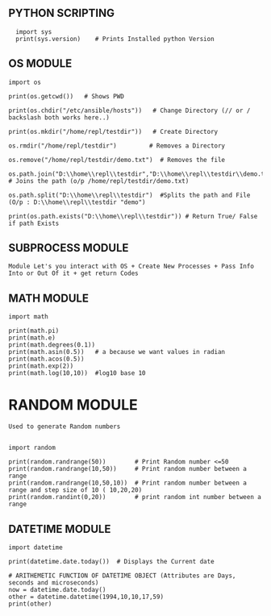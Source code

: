## PYTHON SCRIPTING
      
      import sys
      print(sys.version)    # Prints Installed python Version
      
## OS MODULE
    
    import os

    print(os.getcwd())   # Shows PWD

    print(os.chdir("/etc/ansible/hosts"))   # Change Directory (// or / backslash both works here..)

    print(os.mkdir("/home/repl/testdir"))   # Create Directory

    os.rmdir("/home/repl/testdir")         # Removes a Directory

    os.remove("/home/repl/testdir/demo.txt")  # Removes the file

    os.path.join("D:\\home\\repl\\testdir","D:\\home\\repl\\testdir\\demo.txt")  # Joins the path (o/p /home/repl/testdir/demo.txt)
    
    os.path.split("D:\\home\\repl\\testdir")  #Splits the path and File (O/p : D:\\home\\repl\\testdir "demo")

    print(os.path.exists("D:\\home\\repl\\testdir")) # Return True/ False if path Exists
    
    
## SUBPROCESS MODULE

    Module Let's you interact with OS + Create New Processes + Pass Info Into or Out Of it + get return Codes


## MATH MODULE
   
    import math

    print(math.pi)
    print(math.e)
    print(math.degrees(0.1))
    print(math.asin(0.5))   # a because we want values in radian
    print(math.acos(0.5))
    print(math.exp(2))
    print(math.log(10,10))  #log10 base 10
    
    
# RANDOM MODULE

    Used to generate Random numbers 
    
    
    import random

    print(random.randrange(50))        # Print Random number <=50
    print(random.randrange(10,50))     # Print random number between a range
    print(random.randrange(10,50,10))  # Print random number between a range and step size of 10 ( 10,20,20)
    print(random.randint(0,20))        # print random int number between a range 


## DATETIME MODULE

    import datetime

    print(datetime.date.today())  # Displays the Current date

    # ARITHEMETIC FUNCTION OF DATETIME OBJECT (Attributes are Days, seconds and microseconds)
    now = datetime.date.today()
    other = datetime.datetime(1994,10,10,17,59)
    print(other)
